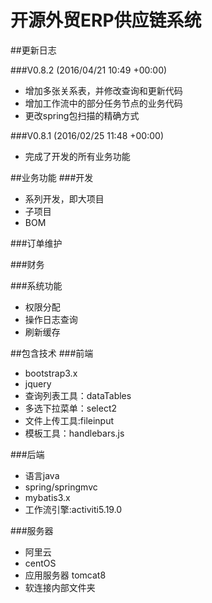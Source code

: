 # 开源外贸ERP供应链系统

##更新日志

###V0.8.2 (2016/04/21 10:49 +00:00)
* 增加多张关系表，并修改查询和更新代码
* 增加工作流中的部分任务节点的业务代码
* 更改spring包扫描的精确方式

###V0.8.1 (2016/02/25 11:48 +00:00)
* 完成了开发的所有业务功能


##业务功能
###开发
* 系列开发，即大项目
* 子项目
* BOM

###订单维护

###财务

###系统功能
* 权限分配
* 操作日志查询
* 刷新缓存

##包含技术
###前端
* bootstrap3.x
* jquery
* 查询列表工具：dataTables
* 多选下拉菜单：select2
* 文件上传工具:fileinput
* 模板工具：handlebars.js

###后端
* 语言java
* spring/springmvc
* mybatis3.x
* 工作流引擎:activiti5.19.0


###服务器
* 阿里云
* centOS
* 应用服务器 tomcat8
* 软连接内部文件夹




